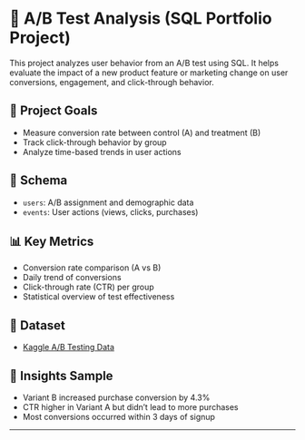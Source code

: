 # 🧪 A/B Test Analysis (SQL Portfolio Project)

This project analyzes user behavior from an A/B test using SQL. It helps evaluate the impact of a new product feature or marketing change on user conversions, engagement, and click-through behavior.

## 🎯 Project Goals
- Measure conversion rate between control (A) and treatment (B)
- Track click-through behavior by group
- Analyze time-based trends in user actions

## 🧱 Schema
- `users`: A/B assignment and demographic data
- `events`: User actions (views, clicks, purchases)

## 📊 Key Metrics
- Conversion rate comparison (A vs B)
- Daily trend of conversions
- Click-through rate (CTR) per group
- Statistical overview of test effectiveness

## 📁 Dataset
- [Kaggle A/B Testing Data](https://www.kaggle.com/datasets/zhangluyuan/ab-testing)

## 🧠 Insights Sample
- Variant B increased purchase conversion by 4.3%
- CTR higher in Variant A but didn’t lead to more purchases
- Most conversions occurred within 3 days of signup

---
